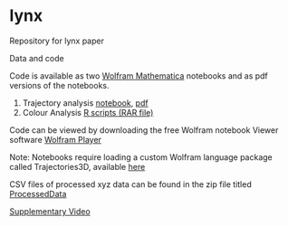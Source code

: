 # lynx
Repository for lynx paper


Data and code 

Code is available as two [Wolfram Mathematica](https://www.wolfram.com/mathematica/?source=nav) notebooks and as pdf versions of the notebooks. 
1. Trajectory analysis [notebook](https://github.com/dinrao/lynx/blob/main/fly_analysis.nb), [pdf](https://github.com/dinrao/lynx/blob/main/fly_analysis.pdf)
2. Colour Analysis [R scripts (RAR file)](https://github.com/dinrao/lynx/blob/main/Scripts%20and%20database.rar)

Code can be viewed by downloading the free Wolfram notebook Viewer software [Wolfram Player](https://www.wolfram.com/player/)

Note: Notebooks require loading a custom Wolfram language package called Trajectories3D, available [here](https://github.com/dinrao/trajectories)

CSV files of processed xyz data can be found in the zip file titled [ProcessedData](https://github.com/dinrao/lynx/blob/main/ProcessedData.zip)

[Supplementary Video](https://github.com/dinrao/lynx/blob/main/S1.mp4)
